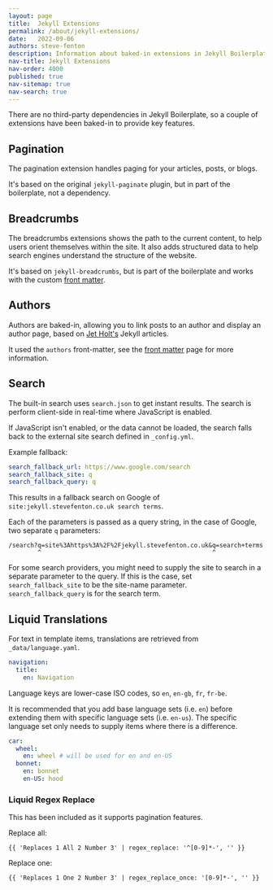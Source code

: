 ```yaml
---
layout: page
title:  Jekyll Extensions
permalink: /about/jekyll-extensions/
date:   2022-09-06
authors: steve-fenton
description: Information about baked-in extensions in Jekyll Boilerplate.
nav-title: Jekyll Extensions
nav-order: 4000
published: true
nav-sitemap: true
nav-search: true
---
```


There are no third-party dependencies in Jekyll Boilerplate, so a couple of extensions have been baked-in to provide key features.

## Pagination

The pagination extension handles paging for your articles, posts, or blogs.

It's based on the original `jekyll-paginate` plugin, but in part of the boilerplate, not a dependency.

## Breadcrumbs

The breadcrumbs extensions shows the path to the current content, to help users orient themselves within the site. It also adds structured data to help search engines understand the structure of the website.

It's based on `jekyll-breadcrumbs`, but is part of the boilerplate and works with the custom [front matter](/about/front-matter/).

## Authors

Authors are baked-in, allowing you to link posts to an author and display an author page, based on [Jet Holt's](https://jetholt.com/jekyll/) Jekyll articles.

It used the `authors` front-matter, see the [front matter](/about/front-matter/) page for more information.

## Search

The built-in search uses `search.json` to get instant results. The search is perform client-side in real-time where JavaScript is enabled.

If JavaScript isn't enabled, or the data cannot be loaded, the search falls back to the external site search defined in `_config.yml`.

Example fallback:

```yaml
search_fallback_url: https://www.google.com/search
search_fallback_site: q
search_fallback_query: q
```

This results in a fallback search on Google of `site:jekyll.stevefenton.co.uk search terms`.

Each of the parameters is passed as a query string, in the case of Google, two separate `q` parameters:

```
/search?q=site%3Ahttps%3A%2F%2Fjekyll.stevefenton.co.uk&q=search+terms
        ^                                               ^
```

For some search providers, you might need to supply the site to search in a separate parameter to the query. If this is the case, set `search_fallback_site` to be the site-name parameter. `search_fallback_query` is for the search term.

## Liquid Translations

For text in template items, translations are retrieved from `_data/language.yaml`.

```yaml
navigation:
  title:
    en: Navigation
```

Language keys are lower-case ISO codes, so `en`, `en-gb`, `fr`, `fr-be`.

It is recommended that you add base language sets (i.e. `en`) before extending them with specific language sets (i.e. `en-us`). The specific language set only needs to supply items where there is a difference.

```yaml
car:
  wheel:
    en: wheel # will be used for en and en-US
  bonnet:
    en: bonnet
    en-US: hood
```

### Liquid Regex Replace

This has been included as it supports pagination features.

Replace all:

    {{ 'Replaces 1 All 2 Number 3' | regex_replace: '^[0-9]*-', '' }}

Replace one:

    {{ 'Replaces 1 One 2 Number 3' | regex_replace_once: '[0-9]*-', '' }}